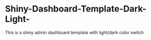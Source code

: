 # Shiny-Dashboard-Template-Dark-Light-
This is a shiny admin dashboard template with light/dark color switch
